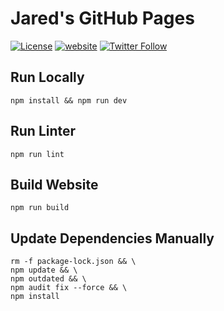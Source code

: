 # Jared's GitHub Pages

[![License](https://img.shields.io/badge/License-Apache%202.0-blue.svg)](https://www.apache.org/licenses/LICENSE-2.0)
[![website](https://github.com/jaredsburrows/jaredsburrows.github.io/actions/workflows/website.yml/badge.svg?branch=main)](https://github.com/jaredsburrows/jaredsburrows.github.io/actions/workflows/website.yml)
[![Twitter Follow](https://img.shields.io/twitter/follow/jaredsburrows.svg?style=social)](https://twitter.com/jaredsburrows)


## Run Locally
```shell
npm install && npm run dev
```

## Run Linter
```shell
npm run lint
```

## Build Website
```shell
npm run build
```

## Update Dependencies Manually

```shell
rm -f package-lock.json && \
npm update && \
npm outdated && \
npm audit fix --force && \
npm install
```
